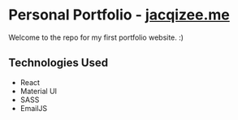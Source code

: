# Personal Portfolio - [jacqizee.me](jacqizee.me)
Welcome to the repo for my first portfolio website. :)

## Technologies Used
* React
* Material UI
* SASS
* EmailJS
